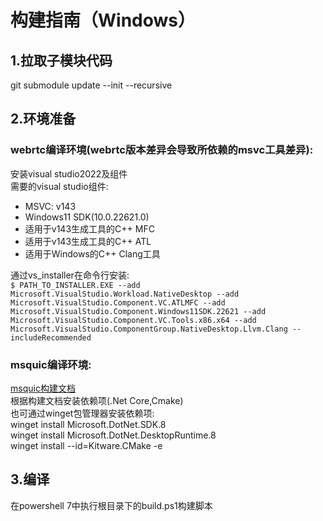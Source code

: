 # 构建指南（Windows）

## 1.拉取子模块代码
git submodule update --init --recursive

## 2.环境准备
### webrtc编译环境(webrtc版本差异会导致所依赖的msvc工具差异):
安装visual studio2022及组件\
需要的visual studio组件:
* MSVC: v143
* Windows11 SDK(10.0.22621.0)
* 适用于v143生成工具的C++ MFC
* 适用于v143生成工具的C++ ATL
* 适用于Windows的C++ Clang工具

通过vs_installer在命令行安装: \
`$ PATH_TO_INSTALLER.EXE
--add Microsoft.VisualStudio.Workload.NativeDesktop
--add Microsoft.VisualStudio.Component.VC.ATLMFC
--add Microsoft.VisualStudio.Component.Windows11SDK.22621
--add Microsoft.VisualStudio.Component.VC.Tools.x86.x64
--add Microsoft.VisualStudio.ComponentGroup.NativeDesktop.Llvm.Clang
--includeRecommended`
### msquic编译环境:
[msquic构建文档](https://github.com/microsoft/msquic/blob/main/docs/BUILD.md) \
根据构建文档安装依赖项(.Net Core,Cmake) \
也可通过winget包管理器安装依赖项: \
winget install Microsoft.DotNet.SDK.8 \
winget install Microsoft.DotNet.DesktopRuntime.8 \
winget install --id=Kitware.CMake  -e


## 3.编译
在powershell 7中执行根目录下的build.ps1构建脚本